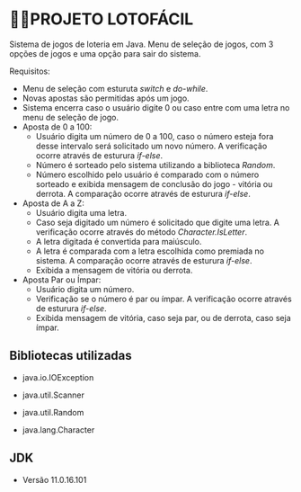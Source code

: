 # 🤞🏻**PROJETO LOTOFÁCIL**

Sistema de jogos de loteria em Java.
Menu de seleção de jogos, com 3 opções de jogos e uma opção para sair do sistema.

Requisitos:
- Menu de seleção com esturuta _switch_ e _do-while_.
- Novas apostas são permitidas após um jogo.
- Sistema encerra caso o usuário digite 0 ou caso entre com uma letra no menu de seleção de jogo.
- Aposta de 0 a 100:
    - Usuário digita um número de 0 a 100, caso o número esteja fora desse intervalo será solicitado um novo número. A verificação ocorre através de esturura _if-else_.
    - Número é sorteado pelo sistema utilizando a biblioteca _Random_.
    - Número escolhido pelo usuário é comparado com o número sorteado e exibida mensagem de conclusão do jogo - vitória ou derrota. A comparação ocorre através de esturura _if-else_.
- Aposta de A a Z:
    - Usuário digita uma letra.
    - Caso seja digitado um número é solicitado que digite uma letra. A verificação ocorre através do método _Character.IsLetter_.
    - A letra digitada é convertida para maiúsculo.
    - A letra é comparada com a letra escolhida como premiada no sistema. A comparação ocorre através de esturura _if-else_.
    - Exibida a mensagem de vitória ou derrota.
- Aposta Par ou Ímpar:
    - Usuário digita um número.
    - Verificação se o número é par ou ímpar. A verificação ocorre através de esturura _if-else_.
    - Exibida mensagem de vitória, caso seja par, ou de derrota, caso seja ímpar.

## Bibliotecas utilizadas

- java.io.IOException

- java.util.Scanner

- java.util.Random

- java.lang.Character

## JDK
- Versão 11.0.16.101
